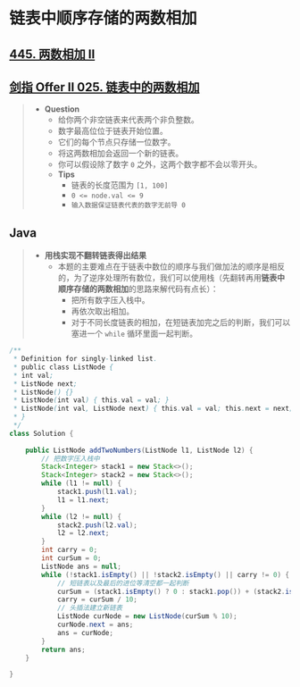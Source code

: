 # 链表中顺序存储的两数相加

## [445. 两数相加 II](https://leetcode.cn/problems/add-two-numbers-ii/)

## [剑指 Offer II 025. 链表中的两数相加](https://leetcode.cn/problems/lMSNwu/)

> - **Question**
>   - 给你两个非空链表来代表两个非负整数。
>   - 数字最高位位于链表开始位置。
>   - 它们的每个节点只存储一位数字。
>   - 将这两数相加会返回一个新的链表。
>   - 你可以假设除了数字 `0` 之外，这两个数字都不会以零开头。
>   - **Tips**
>     - 链表的长度范围为 `[1, 100]`  
>     - `0 <= node.val <= 9`  
>     - `输入数据保证链表代表的数字无前导 0`

## Java

> - **用栈实现不翻转链表得出结果**
>   - 本题的主要难点在于链表中数位的顺序与我们做加法的顺序是相反的，为了逆序处理所有数位，我们可以使用栈（先翻转再用**链表中顺序存储的两数相加**的思路来解代码有点长）：
>     - 把所有数字压入栈中。
>     - 再依次取出相加。
>     - 对于不同长度链表的相加，在短链表加完之后的判断，我们可以塞进一个 `while` 循环里面一起判断。

```Java
/**
 * Definition for singly-linked list.
 * public class ListNode {
 * int val;
 * ListNode next;
 * ListNode() {}
 * ListNode(int val) { this.val = val; }
 * ListNode(int val, ListNode next) { this.val = val; this.next = next; }
 * }
 */
class Solution {
    
    public ListNode addTwoNumbers(ListNode l1, ListNode l2) {
        // 把数字压入栈中
        Stack<Integer> stack1 = new Stack<>();
        Stack<Integer> stack2 = new Stack<>();
        while (l1 != null) {
            stack1.push(l1.val);
            l1 = l1.next;
        }
        while (l2 != null) {
            stack2.push(l2.val);
            l2 = l2.next;
        }
        int carry = 0;
        int curSum = 0;
        ListNode ans = null;
        while (!stack1.isEmpty() || !stack2.isEmpty() || carry != 0) {
            // 短链表以及最后的进位等清空都一起判断
            curSum = (stack1.isEmpty() ? 0 : stack1.pop()) + (stack2.isEmpty() ? 0 : stack2.pop()) + carry;
            carry = curSum / 10;
            // 头插法建立新链表
            ListNode curNode = new ListNode(curSum % 10);
            curNode.next = ans;
            ans = curNode;
        }
        return ans;
    }
    
}
```
